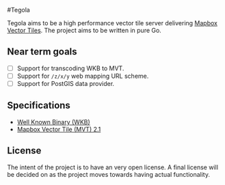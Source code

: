 #Tegola

Tegola aims to be a high performance vector tile server delivering [Mapbox Vector Tiles](https://github.com/mapbox/vector-tile-spec). The project aims to be written in pure Go.

## Near term goals
- [ ] Support for transcoding WKB to MVT.
- [ ] Support for `/z/x/y` web mapping URL scheme.
- [ ] Support for PostGIS data provider.

## Specifications
- [Well Known Binary (WKB)](http://edndoc.esri.com/arcsde/9.1/general_topics/wkb_representation.htm)
- [Mapbox Vector Tile (MVT) 2.1](https://github.com/mapbox/vector-tile-spec/tree/master/2.1)

## License
The intent of the project is to have an very open license. A final license will be decided on as the project moves towards having actual functionality.